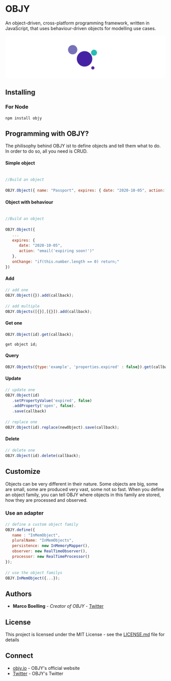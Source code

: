 # OBJY

An object-driven, cross-platform programming framework, written in JavaScript, that uses behaviour-driven objects for modelling use cases.

![OBJY LOGO](objy-icon-full.png "OBJY")

## Installing

### For Node

```shell
npm install objy
```

## Programming with OBJY?

The philisophy behind OBJY ist to define objects and tell them what to do. In order to do so, all you need is CRUD.

#### Simple object

```javascript

//Build an object

OBJY.Object({ name: "Passport", expires: { date: "2020-10-05", action: "delete this;" }})
```

#### Object with behaviour

```javascript

//Build an object

OBJY.Object({
   ...
   expires: {
      date: "2020-10-05",
      action: "email('expiring soon!')"
   },
   onChange: "if(this.number.length == 0) return;"
})
```

#### Add

```javascript
// add one
OBJY.Object({}).add(callback);

// add multiple
OBJY.Objects([{}],[{}]).add(callback);
```

#### Get one
```javascript
OBJY.Object(id).get(callback);
```

```shell
get object id;
```

#### Query

```javascript
OBJY.Objects({type:'example', 'properties.expired' : false}).get(callback);
```

#### Update

```javascript
// update one
OBJY.Object(id)
   .setPropertyValue('expired', false)
   .addProperty('open', false).
   .save(callback)

// replace one
OBJY.Object(id).replace(newObject).save(callback);
```

#### Delete

```javascript
// delete one
OBJY.Object(id).delete(callback);
```

## Customize

Objects can be very different in their nature. Some objects are big, some are small, some are produced very vast, some not so fast. When you define an object family, you can tell OBJY where objects in this family are stored, how they are processed and observed.

### Use an adapter

```javascript
// define a custom object family
OBJY.define({
   name : "InMemObject",
   pluralName: "InMemObjects",
   persistence: new InMemoryMapper(),
   observer: new RealTimeObserver(),
   processor: new RealTimeProcessor()
});

// use the object familys
OBJY.InMemObject({...});
```

## Authors

* **Marco Boelling** - *Creator of OBJY* - [Twitter](https://twitter.com/marcoboelling)

## License

This project is licensed under the MIT License - see the [LICENSE.md](LICENSE.md) file for details

## Connect

* [objy.io](https://objy.io) - OBJY's official website
* [Twitter](https://www.twitter.com/objy7) - OBJY's Twitter

